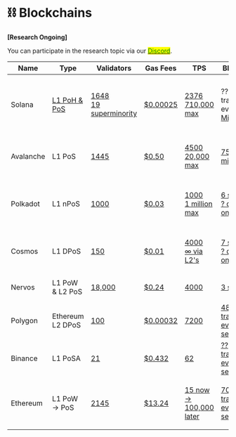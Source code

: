 # ⛓ Blockchains

**\[Research Ongoing]**

You can participate in the research topic via our [<mark style="color:green;">Discord</mark>](https://discord.com/invite/fV2SjJzEUr).

| Name      | Type                                                                               | Validators                                                                                                                                                                                 | Gas Fees                                                                                                                                                                                                | TPS                                                                                                                                                                                                                                                                                    | Block Time                                                                                                                                                                                               | Defi Value                                                            | Language                                         |
| --------- | ---------------------------------------------------------------------------------- | ------------------------------------------------------------------------------------------------------------------------------------------------------------------------------------------ | ------------------------------------------------------------------------------------------------------------------------------------------------------------------------------------------------------- | -------------------------------------------------------------------------------------------------------------------------------------------------------------------------------------------------------------------------------------------------------------------------------------- | -------------------------------------------------------------------------------------------------------------------------------------------------------------------------------------------------------- | --------------------------------------------------------------------- | ------------------------------------------------ |
| Solana    | [L1 PoH & PoS](https://cointelegraph.com/news/what-is-solana-and-how-does-it-work) | <p><a href="https://solana.com/validators">1648</a><br><a href="https://www.reddit.com/r/solana/comments/qp3njs/what_does_it_mean_to_have_a_superminority_of_19/">19 superminority</a></p> | [$0.00025](https://solanacompass.com/solana/why-are-solanas-gas-fees-for-transactions-so-low/)                                                                                                          | <p><a href="https://www.pymnts.com/blockchain/2022/pymnts-blockchain-series-what-is-solana/#:~:text=Getting%20back%20to%20the%20Visa,no%20intention%20of%20being%20Ahabs.">2376</a><br><a href="https://solana.blog/seriously-how-fast-can-solana-blockchain-get/">710,000 max</a></p> | ?? transactions every [400 Milliseconds](https://www.pymnts.com/blockchain/2022/pymnts-blockchain-series-what-is-solana/#:\~:text=Getting%20back%20to%20the%20Visa,no%20intention%20of%20being%20Ahabs.) | [7.47 Billion](https://defillama.com/chain/Solana)                    | <p>Rust, C++, C<br>Solidity on EVM via Ports</p> |
| Avalanche | L1 PoS                                                                             | [1445](https://explorer-xp.avax.network/validators)                                                                                                                                        | [$0.50](https://www.reddit.com/r/Avax/comments/q08xvw/how\_are\_transaction\_fees\_on\_avalanche/)                                                                                                      | <p><a href="https://support.avax.network/en/articles/4136568-how-many-transactions-per-second-does-avalanche-support">4500<br>20,000 max</a></p>                                                                                                                                       | [750 milliseconds](https://twitter.com/el33th4xor/status/1459593129594658818)                                                                                                                            | [10.69 Billion](https://defillama.com/chain/Avalanche)                | Solidity on EVM                                  |
| Polkadot  | L1 nPoS                                                                            | [1000](https://wiki.polkadot.network/docs/learn-staking)                                                                                                                                   | [$0.03](https://medium.com/kilt-protocol/the-price-of-gas-why-kilt-chose-polkadot-over-ethereum-6bef9006a305)                                                                                           | <p><a href="https://financefeeds.com/polkadot-dot-solves-pain-points-but-scalability-to-1-mil-sec-is-not-live-study/">1000<br>1 million max</a></p>                                                                                                                                    | <p><a href="https://wiki.polkadot.network/docs/faq#:~:text=Both%20the%20Kusama%20and%20Polkadot,one%20block%20every%20six%20seconds.">6 seconds<br>? depending on L2</a></p>                             | [4 Million](https://defillama.com/chain/Polkadot)                     | <p>Rust, Javascript<br>Solidity on EVM</p>       |
| Cosmos    | L1 DPoS                                                                            | [150](https://hub.cosmos.network/main/validators/overview.html)                                                                                                                            | [$0.01](https://www.fool.com/the-ascent/cryptocurrency/articles/7-things-to-know-before-you-buy-cosmos-atom/#:\~:text=That's%20why%20interoperability%20matters.,on%20the%20network%20costs%20%240.01.) | <p><a href="https://www.reddit.com/r/cosmosnetwork/comments/qgna2v/tps_for_cosmos/">4000<br>∞ via L2's</a></p>                                                                                                                                                                         | <p><a href="https://www.reddit.com/r/cosmosnetwork/comments/qgna2v/tps_for_cosmos/">7 seconds<br>? depending on L2</a></p>                                                                               | [17.23 Billion](https://thedefiant.io/cosmos-tvl-surge-ethereum/)     | Solidity on EVM                                  |
| Nervos    | L1 PoW & L2 PoS                                                                    | [18,000](https://explorer.nervos.org/nervosdao)                                                                                                                                            | [$0.24](https://www.reddit.com/r/NervosNetwork/comments/nudli8/how\_good\_are\_the\_transaction\_fees\_on\_nervos/)                                                                                     | [4000](https://dyor-crypto.fandom.com/wiki/Nervos\_Network\_\(CKB\))                                                                                                                                                                                                                   | [3 seconds](https://dyor-crypto.fandom.com/wiki/Nervos\_Network\_\(CKB\))                                                                                                                                | [60.92 Million (YokaiSwap)](https://defillama.com/protocol/yokaiswap) | Solidity on EVM                                  |
| Polygon   | Ethereum L2 DPoS                                                                   | [100](https://wallet.polygon.technology/staking/)                                                                                                                                          | [$0.00032](https://polygonscan.com/gastracker/)                                                                                                                                                         | [7200](https://twitter.com/0xpolygon/status/1283467641076584448)                                                                                                                                                                                                                       | [48 transactions every 2.3 seconds](https://www.blocknative.com/blog/monitor-polygon-mempool#:\~:text=On%20Polygon%2C%20the%20average%20block,transactions%20than%20the%20Ethereum%20network.)           | [4.43 Billion](https://defillama.com/chain/Polygon)                   | Solidity on EVM                                  |
| Binance   | L1 PoSA                                                                            | [21](https://docs.binance.org/smart-chain/validator/overview.html#:\~:text=Binance%20Smart%20Chain%20relies%20on,become%20validators%20and%20produce%20blocks.)                            | [$0.432](https://explorer.bitquery.io/bsc/gas)                                                                                                                                                          | [62](https://academy.aax.com/en/binance-smart-chain-vs-solana-comparing-the-key-differences/)                                                                                                                                                                                          | [?? transactions every 3 seconds](https://academy.aax.com/en/binance-smart-chain-vs-solana-comparing-the-key-differences/)                                                                               | [13.74 Billion](https://defillama.com/chain/BSC)                      | Solidity on EVM                                  |
| Ethereum  | L1 PoW -> PoS                                                                      | [2145](https://etherscan.io/nodetracker)                                                                                                                                                   | [$13.24](https://etherscan.io/gastracker)                                                                                                                                                               | <p><a href="https://www.yahoo.com/video/ethereum-2-0-project-enters-174440315.html#:~:text=The%20Ethereum%202.0%20project%20will,TPS%20limit%20to%20100%2C000%20TPS%2C">15 now -><br>100,000 later</a></p>                                                                             | [70 transactions every 14 seconds](https://bitsonblocks.net/2016/10/02/gentle-introduction-ethereum/#:\~:text=Currently%20the%20maximum%20block%20size,block%20\(1%2C500%2C000%20%2F%2021%2C000\).)      | [121.48 Billion](https://defillama.com/chain/Ethereum)                | Solidity on EVM                                  |
